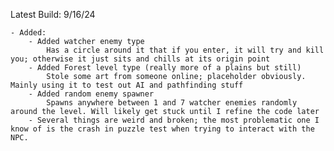 Latest Build:  9/16/24

    - Added:
        - Added watcher enemy type
            Has a circle around it that if you enter, it will try and kill you; otherwise it just sits and chills at its origin point
        - Added Forest level type (really more of a plains but still)
            Stole some art from someone online; placeholder obviously. Mainly using it to test out AI and pathfinding stuff
        - Added random enemy spawner
            Spawns anywhere between 1 and 7 watcher enemies randomly around the level. Will likely get stuck until I refine the code later
        - Several things are weird and broken; the most problematic one I know of is the crash in puzzle test when trying to interact with the NPC.

